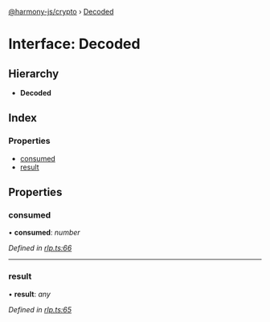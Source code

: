 [@harmony-js/crypto](../globals.md) › [Decoded](decoded.md)

# Interface: Decoded

## Hierarchy

* **Decoded**

## Index

### Properties

* [consumed](decoded.md#consumed)
* [result](decoded.md#result)

## Properties

###  consumed

• **consumed**: *number*

*Defined in [rlp.ts:66](https://github.com/FireStack-Lab/Harmony-sdk-core/blob/299af73/packages/harmony-crypto/src/rlp.ts#L66)*

___

###  result

• **result**: *any*

*Defined in [rlp.ts:65](https://github.com/FireStack-Lab/Harmony-sdk-core/blob/299af73/packages/harmony-crypto/src/rlp.ts#L65)*
